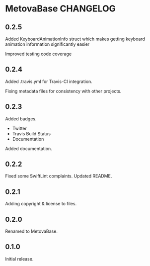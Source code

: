 # MetovaBase CHANGELOG

## 0.2.5

Added KeyboardAnimationInfo struct which makes getting keyboard animation information significantly easier

Improved testing code coverage

## 0.2.4

Added .travis.yml for Travis-CI integration.

Fixing metadata files for consistency with other projects.

## 0.2.3

Added badges.

 - Twitter
 - Travis Build Status
 - Documentation

Added documentation.

## 0.2.2

Fixed some SwiftLint complaints.  Updated README.

## 0.2.1

Adding copyright & license to files.

## 0.2.0

Renamed to MetovaBase.

## 0.1.0

Initial release.
